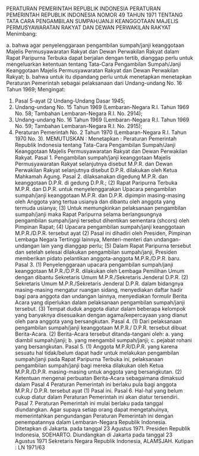  PERATURAN PEMERINTAH REPUBLIK INDONESIA PERATURAN PEMERINTAH REPUBLIK INDONESIA NOMOR 49 TAHUN 1971 TENTANG TATA CARA PENGAMBILAN SUMPAH/JANJI KEANGGOTAAN MAJELIS PERMUSYAWARATAN RAKYAT DAN DEWAN PERWAKILAN RAKYAT
Menimbang:

a. bahwa agar penyelenggaraan pengambilan sumpah/janji keanggotaan Majelis Permusyawaratan Rakyat dan Dewan Perwakilan Rakyat dalam Rapat Paripurna Terbuka dapat berjalan dengan tertib, dianggap perlu untuk mengeluarkan ketentuan tentang Tata-Cara Pengambilan Sumpah/Janji Keanggotaan Majelis Permusyawaratan Rakyat dan Dewan Perwakilan Rakyat;
b. bahwa untuk itu dipandang perlu untuk menetapkan menetapkan Peraturan Pemerintah sebagai pelaksanaan dari Undang-undang No. 16 Tahun 1969;
Mengingat:

1. Pasal 5-ayat (2 Undang-Undang Dasar 1945;
2. Undang-undang No. 15 Tahun 1969 (Lembaran-Negara R.I. Tahun 1969 No. 58; Tambahan Lembaran-Negara R.I. No. 2914);
3. Undang-undang No. 16 Tahun 1969 (Lembaran-Negara R.I. Tahun 1969 No. 59; Tambahan Lembaran-Negara R.I. No. 2915);
4. Peraturan Pemerintah No. 2 Tahun 1970 (Lembaran-Negara R.I. Tahun 1970 No. 3).
MEMUTUSKAN :
 Menetapkan : Peraturan Pemerintah Republik Indonesia tentang Tata-Cara Pengambilan Sumpah/Janji Keanggotaan Majelis Permusyawaratan Rakyat dan Dewan Perwakilan Rakyat. Pasal 1. Pengambilan sumpah/janji keanggotaan Majelis Permusyawaratan Rakyat selanjutnya disebut M.P.R. dan Dewan Perwakilan Rakyat selanjutnya disebut D.P.R. dilakukan oleh Ketua Mahkamah Agung. Pasal 2. dilaksanakan digedung M.P.R. dan keanggotaan D.P.R. di gedung D.P.R.;
(2) Rapat Paripurna Terbuka M.P.R. dan D.P.R. untuk menyelenggarakan Upacara pengambilan sumpah/janji keanggotaan M.P.R. dan D.P.R. dipimpin masing-masing oleh Anggota yang tertua usianya dan dibantu oleh anggota yang termuda usianya;
(3) Untuk memungkinkan pelaksanaan pengambilan sumpah/janji maka Rapat Paripurna selama berlangsungnya pengambilan sumpah/janji tersebut dihentikan sementara (shcors) oleh Pimpinan Rapat;
(4) Upacara pengambilan sumpah/janji keanggotaan M.P.R./D.P.R. tersebut ayat (2) Pasal ini dihadiri oleh Presiden, Pimpinan Lembaga Negara Tertinggi lainnya, Menteri-menteri dan undangan-undangan lain yang dianggap perlu;
(5) Dalam Rapat Paripurna tersebut dan setelah selesai dilakukan pengambilan sumpah/janji, Presiden memberikan pidato pelantikan anggota-anggota M.P.R./D.P.R. baru. Pasal 3.
(1) Penyelenggaraan upacara pengambilan sumpah/janji keanggotaan M.P.R./D.P.R. dilakukan oleh Lembaga Pemilihan Umum dengan dibantu Sekretaris Umum M.P.R./Sekretaris Jenderal D.P.R. (2) Sekretaris Umum M.P.R./Sekretaris Jenderal D.P.R. dalam bidangnya masing-masing mengatur ruangan sidang, menyediakan daftar hadir bagi para anggota dan undangan lainnya, menyediakan formulir Berita Acara yang diperlukan dalam pelaksanaan pengambilan sumpah/janji tersebut. (3) Tempat duduk anggota diatur dalam beberapa kelompok yang banyaknya disesuaikan dengan agama/kepercayaan yang dianut oleh para anggota yang bersangkutan. Pasal 4.
(1) Dari pelaksanaan pengambilan sumpah/janji keanggotaan M.P.R./ D.P.R. tersebut dibuat Berita-Acara. (2) Berita-Acara tersebut ditanda-tangani oleh:
a. yang diambil sumpah/janji;
b. yang mengambil sumpah/janji;
c. pejabat rohani yang bersangkutan. Pasal 5.
(1) Anggota M.P.R/D.P.R. yang karena sesuatu hal tidak/belum dapat hadir untuk melakukan pengambilan sumpah/janji pada Rapat Paripurna Terbuka ini, pelaksanaan pengambilan sumpah/janji bagi mereka dilakukan oleh Ketua M.P.R./D.P.R. masing-masing untuk anggota yang bersangkutan. (2) Ketentuan mengenai perbuatan Berita-Acara sebagaimana dimaksud dalam Pasal 4 Peraturan Pemerintah ini berlaku pula bagi anggota M.P.R./ D.P.R. tersebut ayat (1) Pasal ini. Pasal 6. Hal-hal yang belum cukup diatur dalam Peraturan Pemerintah ini akan diatur tersendiri. Pasal 7. Peraturan Pemerintah ini mulai berlaku pada tanggal diundangkan. Agar supaya setiap orang dapat mengetahuinya, memerintahkan pengundangan Peraturan Pemerintah ini dengan penempatannya dalam Lembaran-Negara Republik Indonesia. Ditetapkan di Jakarta. pada tanggal 23 Agustus 1971. Presiden Republik Indonesia, SOEHARTO. Diundangkan di Jakarta pada tanggal 23 Agustus 1971 Sekretaris Negara Republik Indonesia, ALAMSJAH. Kutipan : LN 1971/63